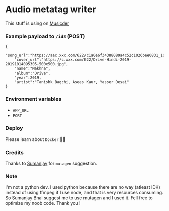 # Audio metatag writer
This stuff is using on [Musicder](https://musicder.t-ps.net/)


### Example payload to `/id3` (POST)
```
{
    "song_url":"https://aac.xxx.com/622/c1a0e6f34388089a4c52c1026bee0831_160.mp4",
    "cover_url":"https://c.xxx.com/622/Drive-Hindi-2019-20191014095305-500x500.jpg",
    "name":"Makhna",
    "album":"Drive",
    "year":2019,
    "artist":"Tanishk Bagchi, Asees Kaur, Yasser Desai"
}
```

### Environment variables

- `APP_URL`
- `PORT`

### Deploy

Please learn about `Docker` 🤷‍♂

### Credits

Thanks to [Sumanjay](https://github.com/cyberboysumanjay) for `mutagen` suggestion.

### Note

I'm not a python dev. I used python because there are no way (atleast IDK) instead of using ffmpeg if I use node, and that is very resources consuming. So Sumanjay Bhai suggest me to use mutagen and I used it. Fell free to optimize my noob code. Thank you !
